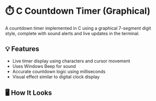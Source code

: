 # ⏱️ C Countdown Timer (Graphical)

A countdown timer implemented in C using a graphical 7-segment digit style, complete with sound alerts and live updates in the terminal.

## 💡 Features
- Live timer display using characters and cursor movement
- Uses Windows Beep for sound
- Accurate countdown logic using milliseconds
- Visual effect similar to digital clock display

## 🖥️ How It Looks

